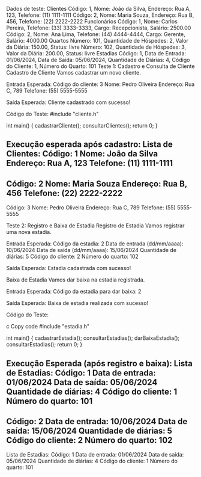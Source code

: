 Dados de teste:
Clientes
Código: 1, Nome: João da Silva, Endereço: Rua A, 123, Telefone: (11) 1111-1111
Código: 2, Nome: Maria Souza, Endereço: Rua B, 456, Telefone: (22) 2222-2222
Funcionários
Código: 1, Nome: Carlos Pereira, Telefone: (33) 3333-3333, Cargo: Recepcionista, Salário: 2500.00
Código: 2, Nome: Ana Lima, Telefone: (44) 4444-4444, Cargo: Gerente, Salário: 4000.00
Quartos
Número: 101, Quantidade de Hóspedes: 2, Valor da Diária: 150.00, Status: livre
Número: 102, Quantidade de Hóspedes: 3, Valor da Diária: 200.00, Status: livre
Estadias
Código: 1, Data de Entrada: 01/06/2024, Data de Saída: 05/06/2024, Quantidade de Diárias: 4, Código do Cliente: 1, Número do Quarto: 101
Teste 1: Cadastro e Consulta de Cliente
Cadastro de Cliente
Vamos cadastrar um novo cliente.

Entrada Esperada:
Código do cliente: 3
Nome: Pedro Oliveira
Endereço: Rua C, 789
Telefone: (55) 5555-5555

Saída Esperada:
Cliente cadastrado com sucesso!

Código do Teste:
#include "cliente.h"

int main() {
    cadastrarCliente();
    consultarClientes();
    return 0;
}

Execução esperada após cadastro:
Lista de Clientes:
Código: 1
Nome: João da Silva
Endereço: Rua A, 123
Telefone: (11) 1111-1111
--------------------
Código: 2
Nome: Maria Souza
Endereço: Rua B, 456
Telefone: (22) 2222-2222
--------------------
Código: 3
Nome: Pedro Oliveira
Endereço: Rua C, 789
Telefone: (55) 5555-5555



Teste 2: Registro e Baixa de Estadia
Registro de Estadia
Vamos registrar uma nova estadia.

Entrada Esperada:
Código da estadia: 2
Data de entrada (dd/mm/aaaa): 10/06/2024
Data de saída (dd/mm/aaaa): 15/06/2024
Quantidade de diárias: 5
Código do cliente: 2
Número do quarto: 102

Saída Esperada:
Estadia cadastrada com sucesso!

Baixa de Estadia
Vamos dar baixa na estadia registrada.

Entrada Esperada:
Código da estadia para dar baixa: 2

Saída Esperada:
Baixa de estadia realizada com sucesso!

Código do Teste:

c
Copy code
#include "estadia.h"

int main() {
    cadastrarEstadia();
    consultarEstadias();
    darBaixaEstadia();
    consultarEstadias();
    return 0;
}

Execução Esperada (após registro e baixa):
Lista de Estadias:
Código: 1
Data de entrada: 01/06/2024
Data de saída: 05/06/2024
Quantidade de diárias: 4
Código do cliente: 1
Número do quarto: 101
--------------------
Código: 2
Data de entrada: 10/06/2024
Data de saída: 15/06/2024
Quantidade de diárias: 5
Código do cliente: 2
Número do quarto: 102
--------------------
Lista de Estadias:
Código: 1
Data de entrada: 01/06/2024
Data de saída: 05/06/2024
Quantidade de diárias: 4
Código do cliente: 1
Número do quarto: 101
